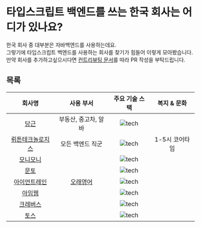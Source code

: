 # 타입스크립트 백엔드를 쓰는 한국 회사는 어디가 있나요?

한국 회사 중 대부분은 자바백엔드를 사용하는데요.  
그렇기에 타입스크립트 백엔드를 사용하는 회사를 찾기가 힘들어 이렇게 모아봤습니다.  
만약 회사를 추가하고싶으시다면 [컨트리뷰팅 문서](./CONTRIBUTING.md)를 따라 PR 작성을 부탁드립니다.

## 목록


|                                  회사명                                  |                   사용 부서                    |                               주요 기술 스택                                |  복지 & 문화   |
| :----------------------------------------------------------------------: | :--------------------------------------------: | :-------------------------------------------------------------------------: | :------------: |
|                  [당근](https://about.daangn.com/jobs/)                  |              부동산, 중고차, 알바              |    ![tech](https://skillicons.dev/icons?i=ts,nodejs,express&theme=light)    |                |
|     [뤼튼테크놀로지스](https://wrtn.career.greetinghr.com/en/career)     |                모든 백엔드 직군                | ![tech](https://skillicons.dev/icons?i=ts,express,nestjs,mongo&theme=light) | 1-5시 코어타임 |
| [모니모니](https://www.monymony.co/d88775ef-388d-417c-9cd4-3510bd2e8133) |                                                |    ![tech](https://skillicons.dev/icons?i=ts,nodejs,graphql&theme=light)    |                |
|             [문토](https://people.munto.kr/nodejs-developer)             |                                                | ![tech](https://skillicons.dev/icons?i=ts,nodejs,nestjs,prisma&theme=light) |                |
|              [아이언트레인](https://blog.irontrain.co.kr/)               | [오래영어](https://www.longedu.co.kr/default/) |       ![tech](https://skillicons.dev/icons?i=ts,express&theme=light)        |                |
|                    [아임웹](https://recruit.imweb.me)                    |                                                |     ![tech](https://skillicons.dev/icons?i=ts,nodejs,nest&theme=light)      |                |
|    [크레버스](https://www.jobkorea.co.kr/Recruit/Co_Read/C/38612178)     |                                                |    ![tech](https://skillicons.dev/icons?i=ts,nodejs,nestjs&theme=light)     |                |
|                   [토스](https://toss.im/career/jobs)                    |                                                |        ![tech](https://skillicons.dev/icons?i=ts,nodejs&theme=light)        |                |


